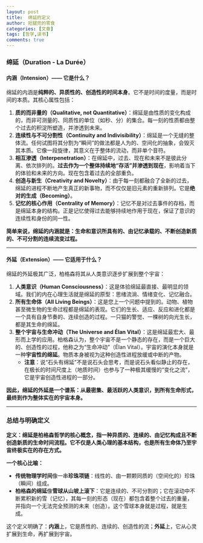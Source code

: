 ```yaml
---
layout: post
title:  绵延的定义
author: 短腿兜的零食
categories: [文章]
tags: [哲学,读书]
comments: true
---
```

### 绵延（Duration - La Durée）

#### **内涵（Intension）—— 它是什么？**

绵延的内涵是**纯粹的、异质性的、创造性的时间本身**。它不是时间的度量，而是时间的本质。其核心属性包括：

1.  **质的而非量的（Qualitative, not Quantitative）**：绵延是由性质的变化构成的，而非可测量的、同质性的单位（如秒、分）的集合。每一刻的性质都由整个过去的积淀所塑造，并渗透到未来。
2.  **连续性与不可分割性（Continuity and Indivisibility）**：绵延是一个无缝的整体流。任何试图将其分割为“瞬间”的做法都是人为的、空间化的抽象，会毁灭其本质。它像一段旋律，其意义在于整体的流动，而非单个音符。
3.  **相互渗透（Interpenetration）**：在绵延中，过去、现在和未来不是彼此分离、依次排列的。**过去作为一个整体持续地“存活”并渗透到现在**，影响着当下的体验和未来的方向。现在包含着过去的全部重负。
4.  **创造与新生（Creativity and Novelty）**：由于每一刻都融合了全新的过去，绵延的进程不断地产生真正的新事物，而不仅仅是旧元素的重新排列。它是**绝对的生成（Becoming）**。
5.  **记忆的核心作用（Centrality of Memory）**：记忆不是对过去事件的存档，而是绵延本身的结构。正是记忆使得过去能够持续地作用于现在，保证了意识的连续性和身份的同一性。

**简单来说，绵延的内涵就是：生命和意识所具有的、由记忆承载的、不断创造新质的、不可分割的连续流变过程。**

---

#### **外延（Extension）—— 它适用于什么？**

绵延的外延极其广泛，柏格森将其从人类意识逐步扩展到整个宇宙：

1.  **人类意识（Human Consciousness）**：这是体验绵延最直接、最明显的领域。我们的内在心理生活就是绵延的原型：思绪流淌、情绪变化、记忆融合。
2.  **所有生命体（All Living Beings）**：这是您上一个问题中提到的。动物、植物甚至微生物的生命过程都是绵延的表现。它们的生长、适应、反应和进化都是一个具有自身节奏的、连续创造的过程。一只猫的警觉、一棵树的向光生长，都是其生命的绵延。
3.  **整个宇宙与生命冲动（The Universe and Élan Vital）**：这是绵延最宏大、最形而上学的应用。柏格森认为，整个宇宙不是一个静态的存在，而是一个巨大的、创造性的过程，他称之为“生命冲动”（Élan Vital）。宇宙的演化本身就是一种**宇宙性的绵延**。物质本身被视为这种创造性进程放缓或中断的产物。
    *   **注意**：说“石头有绵延”不是说石头会思考，而是说石头看似静止的存在，在极长的时间尺度上（地质时间）也参与了一种极其缓慢的“变化之流”，它是宇宙创造性进程的一部分。

**因此，绵延的外延是一个谱系：从最密集、最活跃的人类意识，到所有生命形式，最终到作为整体实在的宇宙本身。**

---

### 总结与明确定义

**定义：绵延是柏格森哲学的核心概念，指一种异质的、连续的、由记忆构成且不断创造新质的生命时间流程。它不仅是人类心理的基本结构，也是所有生命体乃至宇宙终极实在的存在方式。**

**一个核心比喻：**
*   **传统物理学时间**像一串**珍珠项链**：线性的、由一颗颗同质的（空间化的）珍珠（瞬间）组成。
*   **柏格森的绵延**像**雪球从山坡上滚下**：它是连续的、不可分割的；它在滚动中不断累积新的雪（记忆），其每一刻的形态（现在）都包含着整个过去的重量，并指向一个无法完全预测的未来（创造）。这个雪球本身就是过程，就是生成。

这个定义明确了：**内涵**上，它是质性的、连续的、创造性的流；**外延**上，它从心灵扩展到生命，再扩展到宇宙。